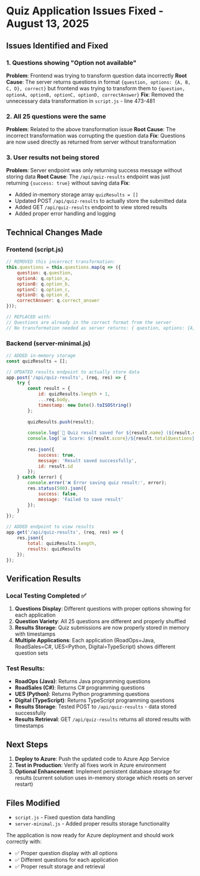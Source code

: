 # Quiz Application Issues Fixed - August 13, 2025

## Issues Identified and Fixed

### 1. **Questions showing "Option not available"**
**Problem**: Frontend was trying to transform question data incorrectly
**Root Cause**: The server returns questions in format `{question, options: {A, B, C, D}, correct}` but frontend was trying to transform them to `{question, optionA, optionB, optionC, optionD, correctAnswer}`
**Fix**: Removed the unnecessary data transformation in `script.js` - line 473-481

### 2. **All 25 questions were the same**
**Problem**: Related to the above transformation issue
**Root Cause**: The incorrect transformation was corrupting the question data
**Fix**: Questions are now used directly as returned from server without transformation

### 3. **User results not being stored**
**Problem**: Server endpoint was only returning success message without storing data
**Root Cause**: The `/api/quiz-results` endpoint was just returning `{success: true}` without saving data
**Fix**: 
- Added in-memory storage array `quizResults = []`
- Updated POST `/api/quiz-results` to actually store the submitted data
- Added GET `/api/quiz-results` endpoint to view stored results
- Added proper error handling and logging

## Technical Changes Made

### Frontend (script.js)
```javascript
// REMOVED this incorrect transformation:
this.questions = this.questions.map(q => ({
    question: q.question,
    optionA: q.option_a,
    optionB: q.option_b, 
    optionC: q.option_c,
    optionD: q.option_d,
    correctAnswer: q.correct_answer
}));

// REPLACED with:
// Questions are already in the correct format from the server
// No transformation needed as server returns: { question, options: {A, B, C, D}, correct }
```

### Backend (server-minimal.js)
```javascript
// ADDED in-memory storage
const quizResults = [];

// UPDATED results endpoint to actually store data
app.post('/api/quiz-results', (req, res) => {
    try {
        const result = {
            id: quizResults.length + 1,
            ...req.body,
            timestamp: new Date().toISOString()
        };
        
        quizResults.push(result);
        
        console.log(`💾 Quiz result saved for ${result.name} (${result.email})`);
        console.log(`📊 Score: ${result.score}/${result.totalQuestions} (${result.percentage}%) - Time: ${result.timeTaken}s`);
        
        res.json({ 
            success: true, 
            message: 'Result saved successfully',
            id: result.id
        });
    } catch (error) {
        console.error('❌ Error saving quiz result:', error);
        res.status(500).json({ 
            success: false, 
            message: 'Failed to save result' 
        });
    }
});

// ADDED endpoint to view results
app.get('/api/quiz-results', (req, res) => {
    res.json({
        total: quizResults.length,
        results: quizResults
    });
});
```

## Verification Results

### Local Testing Completed ✅
1. **Questions Display**: Different questions with proper options showing for each application
2. **Question Variety**: All 25 questions are different and properly shuffled
3. **Results Storage**: Quiz submissions are now properly stored in memory with timestamps
4. **Multiple Applications**: Each application (RoadOps=Java, RoadSales=C#, UES=Python, Digital=TypeScript) shows different question sets

### Test Results:
- **RoadOps (Java)**: Returns Java programming questions
- **RoadSales (C#)**: Returns C# programming questions  
- **UES (Python)**: Returns Python programming questions
- **Digital (TypeScript)**: Returns TypeScript programming questions
- **Results Storage**: Tested POST to `/api/quiz-results` - data stored successfully
- **Results Retrieval**: GET `/api/quiz-results` returns all stored results with timestamps

## Next Steps

1. **Deploy to Azure**: Push the updated code to Azure App Service
2. **Test in Production**: Verify all fixes work in Azure environment
3. **Optional Enhancement**: Implement persistent database storage for results (current solution uses in-memory storage which resets on server restart)

## Files Modified

- `script.js` - Fixed question data handling
- `server-minimal.js` - Added proper results storage functionality

The application is now ready for Azure deployment and should work correctly with:
- ✅ Proper question display with all options
- ✅ Different questions for each application
- ✅ Proper result storage and retrieval
